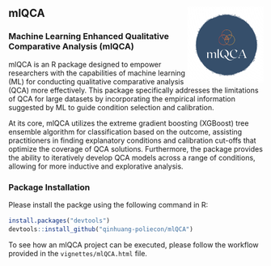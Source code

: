 ## mlQCA <img src="man/figures/mlQCA_logo.png" align="right" width="150"/>

### Machine Learning Enhanced Qualitative Comparative Analysis (mlQCA)

mlQCA is an R package designed to empower researchers with the capabilities of machine learning (ML) for conducting qualitative comparative analysis (QCA) more effectively. This package specifically addresses the limitations of QCA for large datasets by incorporating the empirical information suggested by ML to guide condition selection and calibration.

At its core, mlQCA utilizes the extreme gradient boosting (XGBoost) tree ensemble algorithm for classification based on the outcome, assisting practitioners in finding explanatory conditions and calibration cut-offs that optimize the coverage of QCA solutions. Furthermore, the package provides the ability to iteratively develop QCA models across a range of conditions, allowing for more inductive and explorative analysis.

### Package Installation 

Please install the packge using the following command in R:

``` r
install.packages("devtools")
devtools::install_github("qinhuang-poliecon/mlQCA")
```

To see how an mlQCA project can be executed, please follow the workflow provided in the `vignettes/mlQCA.html` file.
